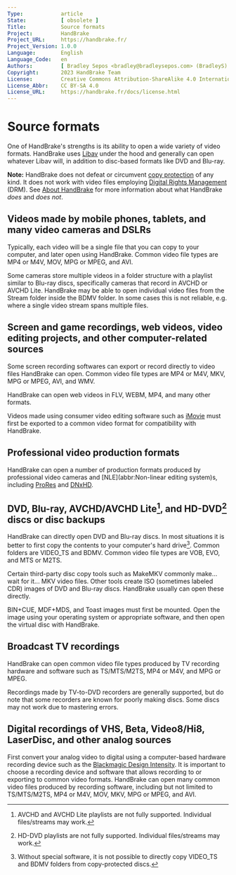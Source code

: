 ```yaml
---
Type:            article
State:           [ obsolete ]
Title:           Source formats
Project:         HandBrake
Project_URL:     https://handbrake.fr/
Project_Version: 1.0.0
Language:        English
Language_Code:   en
Authors:         [ Bradley Sepos <bradley@bradleysepos.com> (BradleyS) ]
Copyright:       2023 HandBrake Team
License:         Creative Commons Attribution-ShareAlike 4.0 International
License_Abbr:    CC BY-SA 4.0
License_URL:     https://handbrake.fr/docs/license.html
---
```


Source formats
==============

One of HandBrake's strengths is its ability to open a wide variety of video formats. HandBrake uses [Libav](https://libav.org/) under the hood and generally can open whatever Libav will, in addition to disc-based formats like DVD and Blu-ray.

**Note:** HandBrake does not defeat or circumvent [copy protection](https://en.wikipedia.org/wiki/Copy_protection) of any kind. It does not work with video files employing [Digital Rights Management](https://en.wikipedia.org/wiki/Digital_rights_management) (DRM). See [About HandBrake](../about.html) for more information about what HandBrake *does* and *does not*.

## Videos made by mobile phones, tablets, and many video cameras and DSLRs

Typically, each video will be a single file that you can copy to your computer, and later open using HandBrake. Common video file types are MP4 or M4V, MOV, MPG or MPEG, and AVI.

Some cameras store multiple videos in a folder structure with a playlist similar to Blu-ray discs, specifically cameras that record in AVCHD or AVCHD Lite. HandBrake may be able to open individual video files from the Stream folder inside the BDMV folder. In some cases this is not reliable, e.g. where a single video stream spans multiple files.

## Screen and game recordings, web videos, video editing projects, and other computer-related sources

Some screen recording softwares can export or record directly to video files HandBrake can open. Common video file types are MP4 or M4V, MKV, MPG or MPEG, AVI, and WMV.

HandBrake can open web videos in FLV, WEBM, MP4, and many other formats.

Videos made using consumer video editing software such as [iMovie](https://www.apple.com/mac/imovie/) must first be exported to a common video format for compatibility with HandBrake.

## Professional video production formats

HandBrake can open a number of production formats produced by professional video cameras and [NLE](abbr:Non-linear editing system)s, including [ProRes](https://en.wikipedia.org/wiki/Apple_ProRes) and [DNxHD](https://en.wikipedia.org/wiki/DNxHD_codec).

## DVD, Blu-ray, AVCHD/AVCHD Lite[^avchd-partial-support], and HD-DVD[^hddvd-partial-support] discs or disc backups

HandBrake can directly open DVD and Blu-ray discs. In most situations it is better to first copy the contents to your computer's hard drive[^uncopyable]. Common folders are VIDEO_TS and BDMV. Common video file types are VOB, EVO, and MTS or M2TS.

Certain third-party disc copy tools such as MakeMKV commonly make... wait for it... MKV video files. Other tools create ISO (sometimes labeled CDR) images of DVD and Blu-ray discs. HandBrake usually can open these directly.

BIN+CUE, MDF+MDS, and Toast images must first be mounted. Open the image using your operating system or appropriate software, and then open the virtual disc with HandBrake.

## Broadcast TV recordings

HandBrake can open common video file types produced by TV recording hardware and software such as TS/MTS/M2TS, MP4 or M4V, and MPG or MPEG.

Recordings made by TV-to-DVD recorders are generally supported, but do note that some recorders are known for poorly making discs. Some discs may not work due to mastering errors.

## Digital recordings of VHS, Beta, Video8/Hi8, LaserDisc, and other analog sources

First convert your analog video to digital using a computer-based hardware recording device such as the [Blackmagic Design Intensity](https://www.blackmagicdesign.com/products/intensity). It is important to choose a recording device and software that allows recording to or exporting to common video formats. HandBrake can open many common video files produced by recording software, including but not limited to TS/MTS/M2TS, MP4 or M4V, MOV, MKV, MPG or MPEG, and AVI.

[^avchd-partial-support]: AVCHD and AVCHD Lite playlists are not fully supported. Individual files/streams may work.

[^hddvd-partial-support]: HD-DVD playlists are not fully supported. Individual files/streams may work.

[^uncopyable]: Without special software, it is not possible to directly copy VIDEO_TS and BDMV folders from copy-protected discs.
